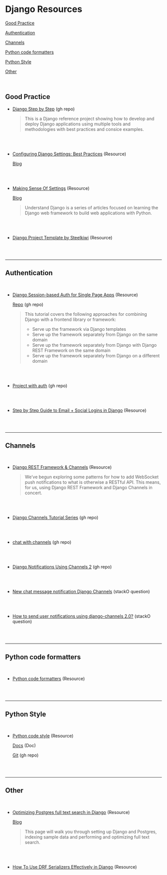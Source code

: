 # Django Resources

 [Good Practice](#Good-Practice)

 [Authentication](#Authentication)

 [Channels](#Channels)

 [Python code formatters](#Python-code-formatters)

 [Python Style](#Python-Style)

 [Other](#Other)
 
<br/>

## Good Practice

- [Django Step by Step](https://github.com/briancaffey/django-step-by-step/tree/c61855a2fbf7618b72b87df1695cb77080b1b666) (gh repo)

    > This is a Django reference project showing how to develop and deploy Django applications using multiple tools and methodologies with best practices and consice examples.

<br/>
<br/>

- [Configuring Django Settings: Best Practices](https://djangostars.com/blog/configuring-django-settings-best-practices/) (Resource)
    
    [Blog](https://djangostars.com/blog/)

<br/>
<br/>

- [Making Sense Of Settings](https://www.mattlayman.com/understand-django/settings/) (Resource)
    
    [Blog](https://www.mattlayman.com/understand-django/)
    
    > Understand Django is a series of articles focused on learning the Django web framework to build web applications with Python.

<br/>
<br/>

- [Django Project Template by Steelkiwi](https://steelkiwi.com/blog/django-project-template-by-steelkiwi/) (Resource)

<br/>
<br/>

---

## Authentication 

<br/>

- [Django Session-based Auth for Single Page Apps](https://testdriven.io/blog/django-spa-auth/) (Resource)

    [Repo](https://github.com/duplxey/django-spa-cookie-auth) (gh repo)
    > This tutorial covers the following approaches for combining Django with a frontend library or framework:
    >* Serve up the framework via Django templates
    >* Serve up the framework separately from Django on the same domain
    >* Serve up the framework separately from Django with Django REST Framework on the same domain
    >* Serve up the framework separately from Django on a different domain

<br/>
<br/>

- [Project with auth](https://github.com/CryceTruly/trulyexpensesyoutube) (gh repo)

<br/>
<br/>


- [Step by Step Guide to Email + Social Logins in Django](https://abhik-b.medium.com/step-by-step-guide-to-email-social-logins-in-django-5e5436e20591) (Resource)

<br/>
<br/>

---

##  Channels

<br/>

- [Django REST Framework & Channels](https://www.oddbird.net/2018/12/12/channels-and-drf/) (Resource)

    > We’ve begun exploring some patterns for how to add WebSocket push notifications to what is otherwise a RESTful API. This means, for us, using Django REST Framework and Django Channels in concert.

<br/>
<br/>

- [Django Channels Tutorial Series](https://github.com/justdjango/justchat/blob/master/src/containers/Chat.js) (gh repo)

<br/>
<br/>

- [chat with channels](https://github.com/ptuckett86/channel_chat) (gh repo)

<br/>
<br/>

- [Django Notifications Using Channels 2](https://github.com/ranjanmp/django-channels2-notifications) (gh repo)

<br/>
<br/>

- [New chat message notification Django Channels](https://stackoverflow.com/questions/55534182/new-chat-message-notification-django-channels?noredirect=1&lq=1) (stackO question)

<br/>
<br/>

- [How to send user notifications using django-channels 2.0?](https://stackoverflow.com/questions/51599270/how-to-send-user-notifications-using-django-channels-2-0/51654552#51654552) (stackO question)

<br/>
<br/>

---

## Python code formatters 
<br/>

- [Python code formatters](https://deepsource.io/blog/python-code-formatters/) (Resource)

<br/>
<br/>

--- 

## Python Style
<br/>

- [Python code style](https://siderlabs.com/blog/about-style-guide-of-python-and-linter-tool-pep8-pyflakes-flake8-haking-pyling-7fdbe163079d/) (Resource)

    [Docs](https://pycodestyle.pycqa.org/en/latest/intro.html) (Doc)

    [Git](https://github.com/PyCQA/pycodestyle) (gh repo)

<br/>
<br/>

--- 

## Other
<br/>

- [Optimizing Postgres full text search in Django](https://findwork.dev/blog/optimizing-postgres-full-text-search-in-django/) (Resource)
   
   [Blog](https://findwork.dev/blog/)
   
   > This page will walk you through setting up Django and Postgres, indexing sample data and performing and optimizing full text search.

<br/>
<br/>

- [How To Use DRF Serializers Effectively in Django](https://betterprogramming.pub/how-to-use-drf-serializers-effectively-dc58edc73998) (Resource)

<br/>
<br/>

